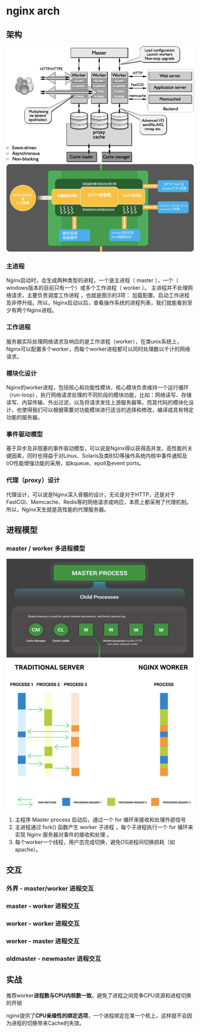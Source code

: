 # nginx arch

## 架构

![img](res/nginx-arch.png)
![img](res/nginx-inner.png)

### 主进程

Nginx启动时，会生成两种类型的进程，一个是主进程（ master ），一个（ windows版本的目前只有一个）或多个工作进程（ worker ）。 主进程并不处理网络请求，主要负责调度工作进程 ，也就是图示的3项： 加载配置、启动工作进程及非停升级。所以，Nginx启动以后，查看操作系统的进程列表，我们就能看到至少有两个Nginx进程。

### 工作进程

服务器实际处理网络请求及响应的是工作进程（worker），在类unix系统上，Nginx可以配置多个worker，而每个worker进程都可以同时处理数以千计的网络请求。

### 模块化设计

Nginx的worker进程，包括核心和功能性模块，核心模块负责维持一个运行循环（run-loop），执行网络请求处理的不同阶段的模块功能，比如：网络读写、存储读写、内容传输、外出过滤，以及将请求发往上游服务器等。而其代码的模块化设计，也使得我们可以根据需要对功能模块进行适当的选择和修改，编译成具有特定功能的服务器。

### 事件驱动模型

基于异步及非阻塞的事件驱动模型，可以说是Nginx得以获得高并发、高性能的关键因素，同时也得益于对Linux、Solaris及类BSD等操作系统内核中事件通知及I/O性能增强功能的采用，如kqueue、epoll及event ports。

### 代理（proxy）设计

代理设计，可以说是Nginx深入骨髓的设计，无论是对于HTTP，还是对于FastCGI、Memcache、Redis等的网络请求或响应，本质上都采用了代理机制。所以，Nginx天生就是高性能的代理服务器。

## 进程模型

### master / worker 多进程模型

![img](res/nginx-proc.png)
![img](res/nginx-proc-handle.png)

1. 主程序 Master process 启动后，通过一个 for 循环来接收和处理外部信号  
2. 主进程通过 fork() 函数产生 worker 子进程 ，每个子进程执行一个 for 循环来实现 Nginx 服务器对事件的接收和处理 。
3. 每个worker一个线程，用户态完成切换，避免OS进程间切换损耗（如apache）。

## 交互

### 外界 - master/worker 进程交互

### master - worker 进程交互

### worker - worker 进程交互

### worker - master 进程交互

### oldmaster - newmaster 进程交互

## 实战

推荐worker**进程数与CPU内核数一致**。避免了进程之间竞争CPU资源和进程切换的开销

nginx提供了**CPU亲缘性的绑定选项**，一个进程绑定在某一个核上，这样就不会因为进程的切换带来Cache的失效。  
